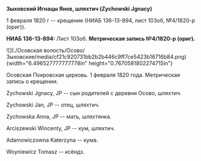 **Зыховский Игнацы Янов, шляхтич (Zychowski Jgnacy)**

1 февраля 1820 г -- крещение (НИАБ 136-13-894, лист 103об, №4/1820-р
(ориг)).

**НИАБ 136-13-894:** Лист 103об. **Метрическая запись №4/1820-р
(ориг).**

![](./Осовская волость/Осово/Зыховские/media/cf21c920731bb2b2b446c9ff7ce5423b16716b84.png){width="6.496527777777778in"
height="0.7670581802274715in"}

Осовская Покровская церковь. 1 февраля 1820 года. Метрическая запись о
крещении.

Zychowski Jgnacy, JP -- сын родителей с деревни Осово, шляхтич.

Zychowski Jan, JP -- отец, шляхтич.

Zychowska Anna, JP -- мать, шляхтянка.

Arciszewski Wincenty, JP -- кум, шляхтич.

Adamowiczowna Katerzyna -- кума.

Woyniewicz Tomasz -- ксёндз.

